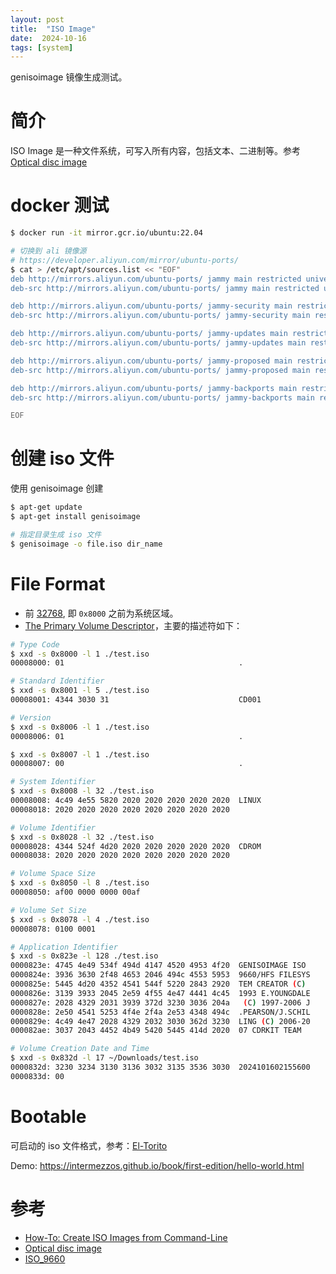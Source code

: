 ```yaml
---
layout: post
title:  "ISO Image"
date:  2024-10-16
tags: [system]
---
```


  genisoimage 镜像生成测试。

# 简介

  ISO Image 是一种文件系统，可写入所有内容，包括文本、二进制等。参考 [Optical disc image](https://en.wikipedia.org/wiki/Optical_disc_image)

# docker 测试

```sh
$ docker run -it mirror.gcr.io/ubuntu:22.04

# 切换到 ali 镜像源
# https://developer.aliyun.com/mirror/ubuntu-ports/
$ cat > /etc/apt/sources.list << "EOF"
deb http://mirrors.aliyun.com/ubuntu-ports/ jammy main restricted universe multiverse
deb-src http://mirrors.aliyun.com/ubuntu-ports/ jammy main restricted universe multiverse

deb http://mirrors.aliyun.com/ubuntu-ports/ jammy-security main restricted universe multiverse
deb-src http://mirrors.aliyun.com/ubuntu-ports/ jammy-security main restricted universe multiverse

deb http://mirrors.aliyun.com/ubuntu-ports/ jammy-updates main restricted universe multiverse
deb-src http://mirrors.aliyun.com/ubuntu-ports/ jammy-updates main restricted universe multiverse

deb http://mirrors.aliyun.com/ubuntu-ports/ jammy-proposed main restricted universe multiverse
deb-src http://mirrors.aliyun.com/ubuntu-ports/ jammy-proposed main restricted universe multiverse

deb http://mirrors.aliyun.com/ubuntu-ports/ jammy-backports main restricted universe multiverse
deb-src http://mirrors.aliyun.com/ubuntu-ports/ jammy-backports main restricted universe multiverse

EOF
```

# 创建 iso 文件

  使用 genisoimage 创建

```sh
$ apt-get update
$ apt-get install genisoimage

# 指定目录生成 iso 文件
$ genisoimage -o file.iso dir_name
```


# File Format

  * 前 [32768](https://en.wikipedia.org/wiki/ISO_9660), 即 `0x8000` 之前为系统区域。
  * [The Primary Volume Descriptor](https://wiki.osdev.org/ISO_9660)，主要的描述符如下：

```sh
# Type Code
$ xxd -s 0x8000 -l 1 ./test.iso
00008000: 01                                       .

# Standard Identifier
$ xxd -s 0x8001 -l 5 ./test.iso
00008001: 4344 3030 31                             CD001

# Version
$ xxd -s 0x8006 -l 1 ./test.iso
00008006: 01                                       .

$ xxd -s 0x8007 -l 1 ./test.iso
00008007: 00                                       .

# System Identifier
$ xxd -s 0x8008 -l 32 ./test.iso
00008008: 4c49 4e55 5820 2020 2020 2020 2020 2020  LINUX
00008018: 2020 2020 2020 2020 2020 2020 2020 2020

# Volume Identifier
$ xxd -s 0x8028 -l 32 ./test.iso
00008028: 4344 524f 4d20 2020 2020 2020 2020 2020  CDROM
00008038: 2020 2020 2020 2020 2020 2020 2020 2020

# Volume Space Size
$ xxd -s 0x8050 -l 8 ./test.iso
00008050: af00 0000 0000 00af

# Volume Set Size
$ xxd -s 0x8078 -l 4 ./test.iso
00008078: 0100 0001

# Application Identifier
$ xxd -s 0x823e -l 128 ./test.iso
0000823e: 4745 4e49 534f 494d 4147 4520 4953 4f20  GENISOIMAGE ISO
0000824e: 3936 3630 2f48 4653 2046 494c 4553 5953  9660/HFS FILESYS
0000825e: 5445 4d20 4352 4541 544f 5220 2843 2920  TEM CREATOR (C)
0000826e: 3139 3933 2045 2e59 4f55 4e47 4441 4c45  1993 E.YOUNGDALE
0000827e: 2028 4329 2031 3939 372d 3230 3036 204a   (C) 1997-2006 J
0000828e: 2e50 4541 5253 4f4e 2f4a 2e53 4348 494c  .PEARSON/J.SCHIL
0000829e: 4c49 4e47 2028 4329 2032 3030 362d 3230  LING (C) 2006-20
000082ae: 3037 2043 4452 4b49 5420 5445 414d 2020  07 CDRKIT TEAM

# Volume Creation Date and Time
$ xxd -s 0x832d -l 17 ~/Downloads/test.iso
0000832d: 3230 3234 3130 3136 3032 3135 3536 3030  2024101602155600
0000833d: 00
```

# Bootable

  可启动的 iso 文件格式，参考：[El-Torito](https://wiki.osdev.org/El-Torito)

  Demo: https://intermezzos.github.io/book/first-edition/hello-world.html


# 参考

* [How-To: Create ISO Images from Command-Line](https://www.tuxarena.com/static/tut_iso_cli.php)
* [Optical disc image](https://en.wikipedia.org/wiki/Optical_disc_image)
* [ISO_9660](https://en.wikipedia.org/wiki/ISO_9660)
